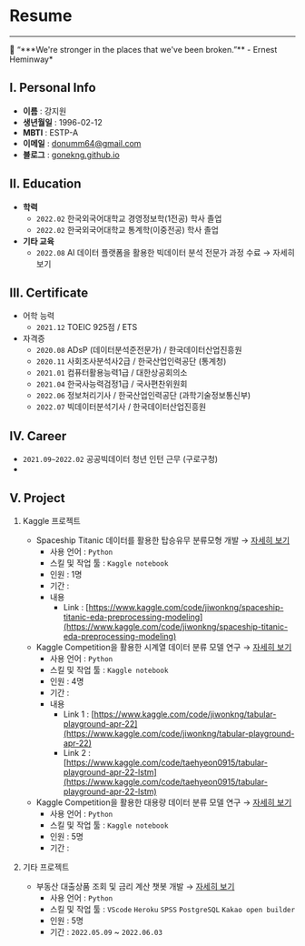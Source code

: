 # Resume

---

<aside>
📌 “***We're stronger in the places that we've been broken.”**
- Ernest Heminway*

</aside>

## I. Personal Info

- **이름** : 강지원
- **생년월일** : 1996-02-12
- **MBTI** : ESTP-A
- **이메일** : donumm64@gmail.com
- **블로그** : [gonekng.github.io](http://gonekng.github.io)

## II. Education

- **학력**
    - `2022.02` 한국외국어대학교 경영정보학(1전공) 학사 졸업
    - `2022.02` 한국외국어대학교 통계학(이중전공) 학사 졸업
- **기타 교육**
    - `2022.08`  AI 데이터 플랫폼을 활용한 빅데이터 분석 전문가 과정 수료 → 자세히 보기

## III. Certificate

- 어학 능력
    - `2021.12` TOEIC 925점 / ETS
- 자격증
    - `2020.08` ADsP (데이터분석준전문가) / 한국데이터산업진흥원
    - `2020.11` 사회조사분석사2급 / 한국산업인력공단 (통계청)
    - `2021.01` 컴퓨터활용능력1급 / 대한상공회의소
    - `2021.04` 한국사능력검정1급 / 국사편찬위원회
    - `2022.06` 정보처리기사 / 한국산업인력공단 (과학기술정보통신부)
    - `2022.07` 빅데이터분석기사 / 한국데이터산업진흥원

## IV.  Career

- `2021.09~2022.02` 공공빅데이터 청년 인턴 근무 (구로구청)
- 

## V. Project

1. Kaggle 프로젝트
    - Spaceship Titanic 데이터를 활용한 탑승유무 분류모형 개발 → [자세히 보기](https://github.com/gonekng/Kaggle_Project/tree/main/Spaceship%20Titanic)
        - 사용 언어 : `Python`
        - 스킬 및 작업 툴 : `Kaggle notebook`
        - 인원 : 1명
        - 기간 :
        - 내용
            - Link : [https://www.kaggle.com/code/jiwonkng/spaceship-titanic-eda-preprocessing-modeling](https://www.kaggle.com/code/jiwonkng/spaceship-titanic-eda-preprocessing-modeling)
    - Kaggle Competition을 활용한 시계열 데이터 분류 모델 연구 → [자세히 보기](https://github.com/gonekng/Kaggle_Project/tree/main/TPS_Apr22)
        - 사용 언어 : `Python`
        - 스킬 및 작업 툴 : `Kaggle notebook`
        - 인원 : 4명
        - 기간 :
        - 내용
            - Link 1 : [https://www.kaggle.com/code/jiwonkng/tabular-playground-apr-22](https://www.kaggle.com/code/jiwonkng/tabular-playground-apr-22)
            - Link 2 : [https://www.kaggle.com/code/taehyeon0915/tabular-playground-apr-22-lstm](https://www.kaggle.com/code/taehyeon0915/tabular-playground-apr-22-lstm)
    - Kaggle Competition을 활용한 대용량 데이터 분류 모델 연구 → [자세히 보기](https://github.com/gonekng/Kaggle_Project/tree/main/AMEX_2022)
        - 사용 언어 : `Python`
        - 스킬 및 작업 툴 : `Kaggle notebook`
        - 인원 : 5명
        - 기간 :

1. 기타 프로젝트
    - 부동산 대출상품 조회 및 금리 계산 챗봇 개발 → [자세히 보기](https://github.com/gonekng/zipflix-home)
        - 사용 언어 : `Python`
        - 스킬 및 작업 툴 : `VScode` `Heroku` `SPSS` `PostgreSQL` `Kakao open builder`
        - 인원 : 5명
        - 기간 : `2022.05.09` ~ `2022.06.03`
